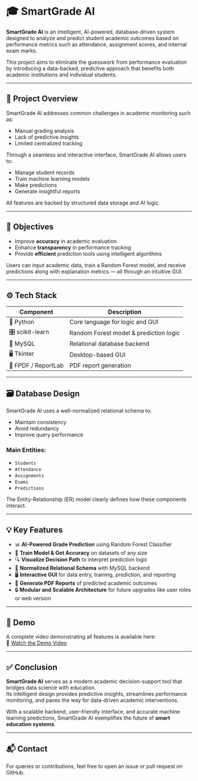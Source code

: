 # 🎓 SmartGrade AI

**SmartGrade AI** is an intelligent, AI-powered, database-driven system designed to analyze and predict student academic outcomes based on performance metrics such as attendance, assignment scores, and internal exam marks.

This project aims to eliminate the guesswork from performance evaluation by introducing a data-backed, predictive approach that benefits both academic institutions and individual students.

---

## 🧠 Project Overview

SmartGrade AI addresses common challenges in academic monitoring such as:

- Manual grading analysis
- Lack of predictive insights
- Limited centralized tracking

Through a seamless and interactive interface, SmartGrade AI allows users to:

- Manage student records
- Train machine learning models
- Make predictions
- Generate insightful reports

All features are backed by structured data storage and AI logic.

---

## 🎯 Objectives

- Improve **accuracy** in academic evaluation  
- Enhance **transparency** in performance tracking  
- Provide **efficient** prediction tools using intelligent algorithms

Users can input academic data, train a Random Forest model, and receive predictions along with explanation metrics — all through an intuitive GUI.

---

## ⚙️ Tech Stack

| Component      | Description                              |
|----------------|------------------------------------------|
| 🐍 Python       | Core language for logic and GUI           |
| 🎛️ scikit-learn | Random Forest model & prediction logic   |
| 🐬 MySQL        | Relational database backend               |
| 🖥️ Tkinter      | Desktop-based GUI                         |
| 📄 FPDF / ReportLab | PDF report generation                 |

---

## 🗃️ Database Design

SmartGrade AI uses a well-normalized relational schema to:

- Maintain consistency
- Avoid redundancy
- Improve query performance

### Main Entities:
- `Students`
- `Attendance`
- `Assignments`
- `Exams`
- `Predictions`

The Entity-Relationship (ER) model clearly defines how these components interact.

---

## 💡 Key Features

- 📊 **AI-Powered Grade Prediction** using Random Forest Classifier  
- 🧠 **Train Model & Get Accuracy** on datasets of any size  
- 🔍 **Visualize Decision Path** to interpret prediction logic  
- 📁 **Normalized Relational Schema** with MySQL backend  
- 🖥️ **Interactive GUI** for data entry, training, prediction, and reporting  
- 📄 **Generate PDF Reports** of predicted academic outcomes  
- 🔒 **Modular and Scalable Architecture** for future upgrades like user roles or web version

---

## 🎥 Demo

A complete video demonstrating all features is available here:  
🔗 [Watch the Demo Video](https://drive.google.com/drive/folders/1B5kFaRpfCFNJ2ix2IP2RwhphavwPp6td?usp=sharing)

---

## ✅ Conclusion

**SmartGrade AI** serves as a modern academic decision-support tool that bridges data science with education.  
Its intelligent design provides predictive insights, streamlines performance monitoring, and paves the way for data-driven academic interventions.

With a scalable backend, user-friendly interface, and accurate machine learning predictions, SmartGrade AI exemplifies the future of **smart education systems**.

---

## 📬 Contact

For queries or contributions, feel free to open an issue or pull request on GitHub.

